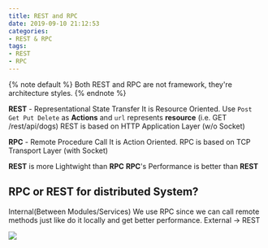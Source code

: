 ```yaml
---
title: REST and RPC
date: 2019-09-10 21:12:53
categories:
- REST & RPC
tags:
- REST
- RPC
---
```


{% note default %}
Both REST and RPC are not framework, they're architecture styles.
{% endnote %}


**REST** - Representational State Transfer
It is Resource Oriented.
Use `Post Get Put Delete` as **Actions** and `url` represents **resource** (i.e.  GET /rest/api/dogs)
REST is based on HTTP Application Layer (w/o Socket)

**RPC** - Remote Procedure Call
It is Action Oriented.
RPC is based on TCP Transport Layer (with Socket)

**REST** is more Lightwight than **RPC**
**RPC**'s Performance is better than **REST** 

## RPC or REST for distributed System?
Internal(Between Modules/Services)
We use RPC since we can call remote methods just like do it locally and get better performance.
External -> REST

![](/images/RPC_Arch.png)

